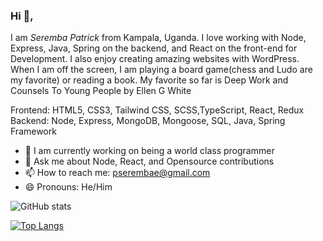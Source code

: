 ### Hi 👋, 
I am *Seremba Patrick* from Kampala, Uganda. I love working with Node, Express, Java, Spring on the backend, and React on the front-end for Development. I also enjoy creating amazing websites with WordPress. When I am off the screen, I am playing a board game(chess and Ludo are my favorite) or reading a book. My favorite so far is Deep Work and Counsels To Young People by Ellen G White

Frontend: HTML5, CSS3, Tailwind CSS, SCSS,TypeScript, React, Redux <br>
Backend: Node, Express, MongoDB, Mongoose, SQL, Java, Spring Framework 

- 🌱 I am currently working on being a world class programmer
-  💬 Ask me about Node, React, and Opensource contributions
- 📫 How to reach me: pserembae@gmail.com 
- 😄 Pronouns: He/Him

![GitHub stats](https://github-readme-stats.vercel.app/api?username=Seremba&show_icons=true) 

[![Top Langs](https://github-readme-stats.vercel.app/api/top-langs/?username=Seremba&layout=compact)](https://github.com/anuraghazra/github-readme-stats)








